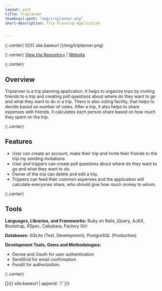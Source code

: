 ```yaml
---
layout: post
title: Triplanner
thumbnail-path: "img/triplanner.png"
short-description: Trip Planning Application


---
```


{:.center}
![]({{ site.baseurl }}/img/triplanner.png)

{:.center}
[View the Repository](https://github.com/AnithaPal/Trip-Planner) | [Website](https://trp-plan.herokuapp.com/)

{:.center}


## Overview
Triplanner is a trip planning application. It helps to organize trips by inviting friends to a trip and creating poll questions about where do they want to go and what they want to do in a trip. There is also voting facility, that helps to decide based on number of votes. After a trip, it also helps to share expenses with friends. It calculates each person share based on how much they spent on the trip.

{:.center}

## Features

+ User can create an account, make their trip and invite their friends to the trip my sending invitations.
+ User and trippers can create poll questions about where do they want to go and what they want to do.
+ Owner of the trip can delete and edit a trip.
+ Trippers can feed their common expenses and the application will calculate everyones share, who should give how much money to whom.

{:.center}

## Tools
**Languages, Libraries, and Frameworks:** Ruby on Rails, jQuery, AJAX, Bootstrap, RSpec, Cabybara, Factory Girl

**Databases:** SQLite (Test, Development), PostgreSQL (Production)

**Development Tools, Gems and Methodologies:**

+ Devise and Oauth for user authentication
+ SendGrid for email confirmation
+ Pundit for authorization.

{:.center}

[<i class="fa fa-home"></i>]({{ site.baseurl | append: '/' }})
